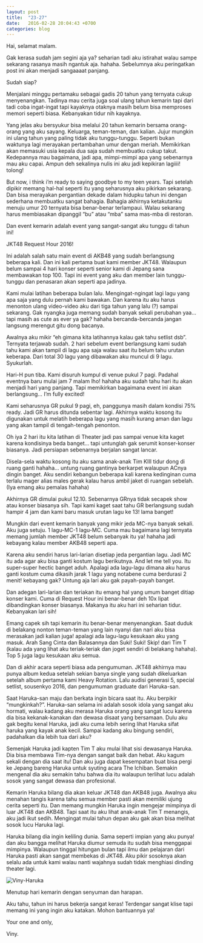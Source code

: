 ```yaml
---
layout: post
title:  "23-27"
date:   2016-02-28 20:04:43 +0700
categories: blog
---
```

Hai, selamat malam.

Gak kerasa sudah jam segini aja ya? seharian tadi aku istirahat walau sampe sekarang rasanya masih ngantuk aja. hahaha. Sebelumnya aku peringatkan post ini akan menjadi sangaaaat panjang.

Sudah siap?

Menjalani minggu pertamaku sebagai gadis 20 tahun yang ternyata cukup menyenangkan. Tadinya mau cerita juga soal ulang tahun kemarin tapi dari tadi coba ingat-ingat tapi kayaknya otaknya masih belum bisa memproses memori seperti biasa. Kebanyakan tidur nih kayaknya.

Yang jelas aku bersyukur bisa melalui 20 tahun kemarin bersama orang-orang yang aku sayang. Keluarga, teman-teman, dan kalian. Jujur mungkin ini ulang tahun yang paling tidak aku tunggu-tunggu. Seperti bukan waktunya lagi merayakan pertambahan umur dengan meriah. Memikirkan akan memasuki usia kepala dua saja sudah membuatku cukup takut. Kedepannya mau bagaimana, jadi apa, mimpi-mimpi apa yang sebenarnya mau aku capai. Ampun deh sekalinya nulis ini aku jadi kepikiran lagiiii! tolong!

But now, i think i’m ready to saying goodbye to my teen years. Tapi setelah dipikir memang hal-hal seperti itu yang seharusnya aku pikirkan sekarang. Dan bisa merayakan pergantian dekade dalam hidupku tahun ini dengan sederhana membuatku sangat bahagia. Bahagia akhirnya ketakutanku menuju umur 20 ternyata bisa benar-benar terlampaui. Walau sekarang harus membiasakan dipanggil “bu” atau “mba” sama mas-mba di restoran.

Dan event kemarin adalah event yang sangat-sangat aku tunggu di tahun ini!

JKT48 Request Hour 2016!

Ini adalah salah satu main event di AKB48 yang sudah berlangsung beberapa kali. Dan ini kali pertama buat kami member JKT48. Walaupun belum sampai 4 hari konser seperti senior kami di Jepang sana membawakan top 100. Tapi ini event yang aku dan member lain tunggu-tunggu dan penasaran akan seperti apa jadinya.

Kami mulai latihan beberapa bulan lalu. Mengingat-ngingat lagi lagu yang apa saja yang dulu pernah kami bawakan. Dan karena itu aku harus menonton ulang video-video aku dari tiga tahun yang lalu (?) sampai sekarang. Gak nyangka juga memang sudah banyak sekali perubahan yaa… tapi masih as cute as ever ya gak? hahaha bercanda-bercanda jangan langsung merengut gitu dong bacanya.

Awalnya aku mikir “eh gimana kita latihannya kalau gak tahu setlist dsb”. Ternyata terjawab sudah. 2 hari sebelum event berlangsung kami sudah tahu kami akan tampil di lagu apa saja walau saat itu belum tahu urutan keberapa. Dari total 30 lagu yang dibawakan aku muncul di 9 lagu. Syukurlah.

Hari-H pun tiba. Kami disuruh kumpul di venue pukul 7 pagi. Padahal eventnya baru mulai jam 7 malam lho! hahaha aku sudah tahu hari itu akan menjadi hari yang panjang. Tapi memikirkan bagaimana event ini akan berlangsung… I’m fully excited!

Kami seharusnya GR pukul 9 pagi, eh, panggunya masih dalam kondisi 75% ready. Jadi GR harus ditunda sebentar lagi. Akhirnya waktu kosong itu digunakan untuk melatih beberapa lagu yang masih kurang aman dan lagu yang akan tampil di tengah-tengah penonton.

Oh iya 2 hari itu kita latihan di Theater jadi pas sampai venue kita kaget karena kondisinya beda banget… tapi untunglah gak serumit konser-konser biasanya. Jadi persiapan sebenarnya berjalan sangat lancar.

Disela-sela waktu kosong itu aku sama anak-anak Tim KIII tidur dong di ruang ganti hahaha… untung ruang gantinya berkarpet walaupun ACnya dingin banget. Aku sendiri kebangun beberapa kali karena kedinginan cuma terlalu mager alias males gerak kalau harus ambil jaket di ruangan sebelah. (Iya emang aku pemalas hahaha)

Akhirnya GR dimulai pukul 12.10. Sebenarnya GRnya tidak secapek show atau konser biasanya sih. Tapi kami kaget saat tahu GR berlangsung sudah hampir 4 jam dan kami baru masuk urutan lagu ke 13! lama banget!

Mungkin dari event kemarin banyak yang mikir jeda MC-nya banyak sekali. Aku juga setuju. 1 lagu-MC-1 lagu-MC. Cuma mau bagaimana lagi ternyata memang jumlah member JKT48 belum sebanyak itu ya! hahaha jadi kebayang kalau member AKB48 seperti apa.

Karena aku sendiri harus lari-larian disetiap jeda pergantian lagu. Jadi MC itu ada agar aku bisa ganti kostum lagu berikutnya. And let me tell you. Itu super-super hectic banget aduh. Apalagi ada lagu-lagu dimana aku harus ganti kostum cuma dikasih jarak 1 lagu yang notabene cuma berdurasi 2 menit! kebayang gak? Untung aja lari aku gak payah-payah banget.

Dan adegan lari-larian dan teriakan itu emang hal yang umum banget ditiap konser kami. Cuma di Request Hour ini benar-benar deh 10x lipat dibandingkan konser biasanya. Makanya itu aku hari ini seharian tidur. Kebanyakan lari sih!

Emang capek sih tapi kemarin itu benar-benar menyenangkan. Saat duduk di belakang nonton teman-teman yang lain nyanyi dan nari aku bisa merasakan jadi kalian juga! apalagi ada lagu-lagu kesukaan aku yang masuk. Arah Sang Cinta dan Balasannya dan Suki! Suki! Skip! dari Tim T (kalau ada yang lihat aku teriak-teriak dan joget sendiri di belakang hahaha). Top 5 juga lagu kesukaan aku semua.

Dan di akhir acara seperti biasa ada pengumuman. JKT48 akhirnya mau punya album kedua setelah sekian banya single yang sudah dikeluarkan setelah album pertama kami Heavy Rotation. Lalu audisi generasi 5, special setlist, sousenkyo 2016, dan pengumuman graduate dari Haruka-san.

Saat Haruka-san maju dan berkata ingin bicara saat itu. Aku berpikir “mungkinkah?”. Haruka-san selama ini adalah sosok idola yang sangat aku hormati, walau kadang aku merasa Haruka orang yang sangat lucu karena dia bisa kekanak-kanakan dan dewasa disaat yang bersamaan. Dulu aku gak begitu kenal Haruka, jadi aku cuma lebih sering lihat Haruka sifat haruka yang kayak anak kecil. Sampai kadang aku bingung sendiri, padahalkan dia lebih tua dari aku?

Semenjak Haruka jadi kapten Tim T aku mulai lihat sisi dewasanya Haruka. Dia bisa membawa Tim-nya dengan sangat baik dan hebat. Aku kagum sekali dengan dia saat itu! Dan aku juga dapat kesempatan buat bisa pergi ke Jepang bareng Haruka untuk syuting acara The Ichiban. Semakin mengenal dia aku semakin tahu bahwa dia itu walaupun terlihat lucu adalah sosok yang sangat dewasa dan profesional.

Kemarin Haruka bilang dia akan keluar JKT48 dan AKB48 juga. Awalnya aku menahan tangis karena  tahu semua member pasti akan memiliki ujung cerita seperti itu. Dan memang mungkin Haruka ingin mengejar mimpinya di luar JKT48 dan AKB48. Tapi saat itu aku lihat anak-anak Tim T menangis, aku jadi ikut sedih. Mengingat mulai tahun depan aku gak akan bisa melihat sosok lucu Haruka lagi.

Haruka bilang dia ingin keliling dunia. Sama seperti impian yang aku punya! dan aku bangga melihat Haruka diumur semuda itu sudah bisa menggapai mimpinya. Walaupun tinggal hitungan bulan tapi ilmu dan pelajaran dari Haruka pasti akan sangat membekas di JKT48. Aku pikir sosoknya akan selalu ada untuk kami walau nanti wajahnya sudah tidak menghiasi dinding theater lagi.

![Viny-Haruka]({{site.baseurl}}/assets/img/4930.jpg)

Menutup hari kemarin dengan senyuman dan harapan.

Aku tahu, tahun ini harus bekerja sangat keras! Terdengar sangat klise tapi memang ini yang ingin aku katakan. Mohon bantuannya ya!

Your one and only,

Viny.
